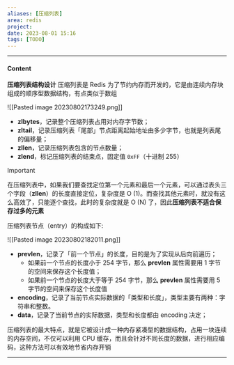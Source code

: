 ```yaml
---
aliases: [压缩列表]
area: redis
project: 
date: 2023-08-01 15:16
tags: [TODO]
---
```

---
#### Content
**压缩列表结构设计**
压缩列表是 Redis 为了节约内存而开发的，它是由连续内存块组成的顺序型数据结构，有点类似于数组

![[Pasted image 20230802173249.png]]

- **zlbytes**，记录整个压缩列表占用对内存字节数；
- **zltail**，记录压缩列表「尾部」节点距离起始地址由多少字节，也就是列表尾的偏移量；
- **zllen**，记录压缩列表包含的节点数量；
- **zlend**，标记压缩列表的结束点，固定值 `0xFF`（十进制 255）

> [!important] 
> 在压缩列表中，如果我们要查找定位第一个元素和最后一个元素，可以通过表头三个字段（**zllen**）的长度直接定位，复杂度是 O (1)。而查找其他元素时，就没有这么高效了，只能逐个查找，此时的复杂度就是 O (N) 了，因此**压缩列表不适合保存过多的元素**

压缩列表节点（entry）的构成如下:

![[Pasted image 20230802182011.png]]

- **prevlen**，记录了「前一个节点」的长度，目的是为了实现从后向前遍历；
    - 如果前一个节点的长度小于 254 字节，那么 **prevlen** 属性需要用 1 字节的空间来保存这个长度值；
    - 如果前一个节点的长度大于等于 254 字节，那么 **prevlen** 属性需要用 5 字节的空间来保存这个长度值
- **encoding**，记录了当前节点实际数据的「类型和长度」，类型主要有两种：字符串和整数。
- **data**，记录了当前节点的实际数据，类型和长度都由 encoding 决定；

压缩列表的最大特点，就是它被设计成一种内存紧凑型的数据结构，占用一块连续的内存空间，不仅可以利用 CPU 缓存，而且会针对不同长度的数据，进行相应编码，这种方法可以有效地节省内存开销


---

